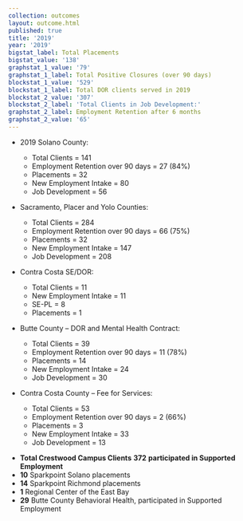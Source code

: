 ```yaml
---
collection: outcomes
layout: outcome.html
published: true
title: '2019'
year: '2019'
bigstat_label: Total Placements
bigstat_value: '138'
graphstat_1_value: '79'
graphstat_1_label: Total Positive Closures (over 90 days)
blockstat_1_value: '529'
blockstat_1_label: Total DOR clients served in 2019
blockstat_2_value: '307'
blockstat_2_label: 'Total Clients in Job Development:'
graphstat_2_label: Employment Retention after 6 months
graphstat_2_value: '65'
---
```

* 2019 Solano County:
  - Total Clients = 141
  - Employment Retention over 90 days = 27 (84%)
  - Placements = 32
  - New Employment Intake = 80
  - Job Development = 56

* Sacramento, Placer and Yolo Counties:
  - Total Clients = 284
  - Employment Retention over 90 days = 66 (75%)
  - Placements = 32
  - New Employment Intake = 147
  - Job Development = 208

* Contra Costa SE/DOR:
  - Total Clients = 11
  - New Employment Intake = 11
  - SE-PL = 8
  - Placements = 1

* Butte County – DOR and Mental Health Contract:
  - Total Clients = 39
  - Employment Retention over 90 days = 11 (78%)
  - Placements = 14
  - New Employment Intake = 24
  - Job Development = 30

* Contra Costa County – Fee for Services:
  - Total Clients = 53
  - Employment Retention over 90 days = 2 (66%)
  - Placements = 3
  - New Employment Intake = 33
  - Job Development = 13


- **Total Crestwood Campus Clients** **372** **participated in Supported Employment**
- **10** Sparkpoint Solano placements
- **14** Sparkpoint Richmond placements
- **1** Regional Center of the East Bay
- **29** Butte County Behavioral Health, participated in Supported Employment


